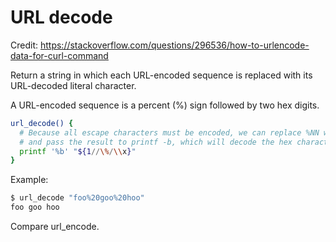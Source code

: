 # URL decode

Credit: https://stackoverflow.com/questions/296536/how-to-urlencode-data-for-curl-command

Return a string in which each URL-encoded sequence is replaced with its URL-decoded literal character. 

A URL-encoded sequence is a percent (%) sign followed by two hex digits.

```sh
url_decode() {
  # Because all escape characters must be encoded, we can replace %NN with \xNN
  # and pass the result to printf -b, which will decode the hex characters.
  printf '%b' "${1//\%/\\x}"
}
```

Example:

```sh
$ url_decode "foo%20goo%20hoo"
foo goo hoo
```

Compare url_encode.
